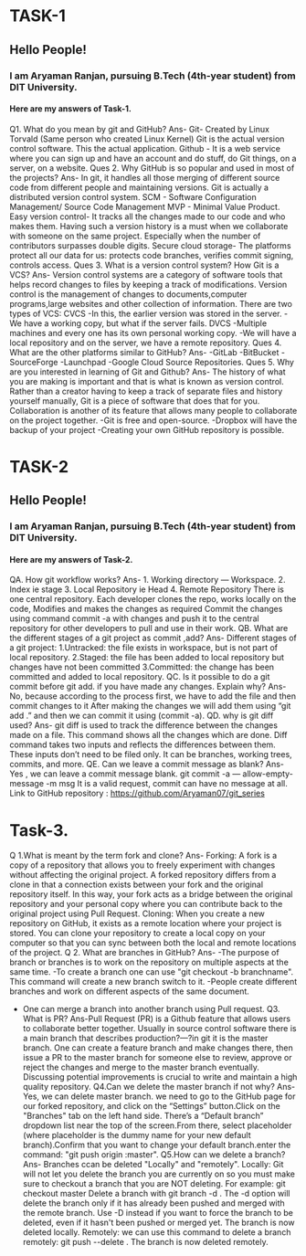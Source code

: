 # TASK-1
## Hello People!
### I am Aryaman Ranjan, pursuing B.Tech (4th-year student) from DIT University.
#### Here are my answers of Task-1.
Q1. What do you mean by git and GitHub?
Ans- Git- Created by Linux Torvald (Same person who created Linux Kernel)
         Git is the actual version control software. This the actual application.
         Github - It is a web service where you can sign up and have an account and do stuff, do Git things, on a server, on a website.
Ques 2. Why GitHub is so popular and used in most of the projects?
Ans- In git, it handles all those merging of different source code from different people and maintaining versions.
 Git is actually a distributed version control system.
 SCM - Software Configuration Management/ Source Code Management                                                                                                                              MVP - Minimal Value Product.
Easy version control- It tracks all the changes made to our code and who makes them. Having such a version history is a must when we           collaborate with someone on the same project. Especially when the number of contributors surpasses double digits.                                                        Secure cloud storage- The platforms protect all our data for us: protects code branches, verifies commit signing, controls access.
Ques 3. What is a version control system? How Git is a VCS?
Ans- Version control systems are a category of software tools that helps record changes to files by keeping a track of modifications.
         Version control is the management of changes to documents,computer programs,large websites and other collection of information.
	There are two types of VCS:
        CVCS -In this, the earlier version was stored in the server.
                   -We have a working copy, but what if the server fails.
        DVCS -Multiple machines and every one has its own personal working copy.
                   -We will have a local repository and on the server, we have a remote repository.
Ques 4. What are the other platforms similar to GitHub?
Ans- -GitLab
         -BitBucket
         -SourceForge
         -Launchpad
         -Google Cloud Source Repositories.
Ques 5. Why are you interested in learning of Git and Github?
Ans- The history of what you are making is important and that is what is known as version control.
           Rather than a creator having to keep a track of separate files and history yourself manually, Git is a piece of software that does that for you.
           Collaboration is another of its feature that allows many people to collaborate on the project together.
          -Git is free and open-source.
	  -Dropbox will have the backup of your project
          -Creating your own GitHub repository is possible. 

# TASK-2
## Hello People!
### I am Aryaman Ranjan, pursuing B.Tech (4th-year student) from DIT University.
#### Here are my answers of Task-2.
QA. How git workflow works?
Ans- 1. Working directory — Workspace.
2. Index ie stage
3. Local Repository ie Head
4. Remote Repository
There is one central repository.
Each developer clones the repo,
works locally on the code,
Modifies and makes the changes as required
Commit the changes using command commit -a with changes
and push it to the central repository
for other developers to pull and use in their work.
QB. What are the different stages of a git project as commit ,add?
Ans- Different stages of a git project:
     1.Untracked: the file exists in workspace, but is not part of local repository.
     2.Staged: the file has been added to local repository but changes have not been committed
     3.Committed: the change has been committed and added to local repository.
QC. Is it possible to do a git commit before git add. if you have made any changes. Explain why?
Ans-  No, because according to the process
first, we have to add the file and then commit changes to it
After making the changes we will add them using “git add .”
and then we can commit it using (commit -a).
QD. why is git diff used?
Ans- git diff is used to track the difference between the changes made on a file. This command shows all the
changes which are done. Diff command takes two inputs and reflects the differences between them. These inputs don’t need to be filed only.
It can be branches, working trees, commits, and more.
QE. Can we leave a commit message as blank?
Ans- Yes , we can leave a commit message blank.
git commit -a — allow-empty-message -m msg
It is a valid request, commit can have no message at all.
Link to GitHub repository :
https://github.com/Aryaman07/git_series

# Task-3.
Q 1.What is meant by the term fork and clone?
Ans- Forking: A fork is a copy of a repository that allows you to freely experiment with changes without affecting the original project. A forked repository differs from a clone in that a connection exists between your fork and the original repository itself. In this way, your fork acts as a bridge between the original repository and your personal copy where you can contribute back to the original project using Pull Request.
Cloning: When you create a new repository on GitHub, it exists as a remote location where your project is stored. You can clone your repository to create a local copy on your computer so that you can sync between both the local and remote locations of the project. 
Q 2. What are branches in GitHub?
Ans-
-The purpose of branch or branches is to work on the repository on multiple aspects at the same time.
-To create a branch one can use "git checkout -b branchname". This command will create a new branch switch to it.
-People create different branches and work on different aspects of the same document.
- One can merge a branch into another branch using Pull request.
Q3. What is PR?
Ans-Pull Request (PR) is a Github feature that allows users to collaborate better together. Usually in source control software there is a main branch that describes production?—?in git it is the master branch. One can create a feature branch and make changes there, then issue a PR to the master branch for someone else to review, approve or reject the changes and merge to the master branch eventually. Discussing potential improvements is crucial to write and maintain a high quality repository.
Q4.Can we delete the master branch if not why?
Ans- Yes, we can delete master branch.
we need to go to the GitHub page for our forked repository, and click on the “Settings” button.Click on the "Branches" tab on the left hand side. There’s a “Default branch” dropdown list near the top of the screen.From there, select placeholder (where placeholder is the dummy name for your new default branch).Confirm that you want to change your default branch.enter the command: "git push origin :master".
Q5.How can we delete a branch?
Ans- Branches ccan be deleted "Locally" and "remotely".
Locally:
Git will not let you delete the branch you are currently on so you must make sure to checkout a branch that you are NOT deleting. For example: git checkout master
Delete a branch with git branch -d <branch>.
The -d option will delete the branch only if it has already been pushed and merged with the remote branch. Use -D instead if you want to force the branch to be deleted, even if it hasn't been pushed or merged yet.
The branch is now deleted locally.
Remotely:
we can use this command to delete a branch remotely:
 git push <remote> --delete <branch>.
The branch is now deleted remotely.
